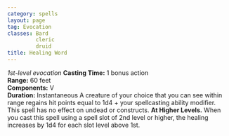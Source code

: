 ```yaml
---
category: spells
layout: page
tag: Evocation
classes: Bard
         cleric
         druid
title: Healing Word 
---
```

_1st-level evocation_ 
**Casting Time:** 1 bonus action    
**Range:** 60 feet    
**Components:** V    
**Duration:** Instantaneous 
A creature of your choice that you can see within range regains hit points equal to 1d4 + your spellcasting ability modifier. This spell has no effect on undead or constructs. 
**At Higher Levels.** When you cast this spell using a spell slot of 2nd level or higher, the healing increases by 1d4 for each slot level above 1st.